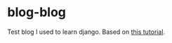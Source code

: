 # blog-blog

Test blog I used to learn django. Based on [this tutorial](https://tutorial.djangogirls.org/en/).

